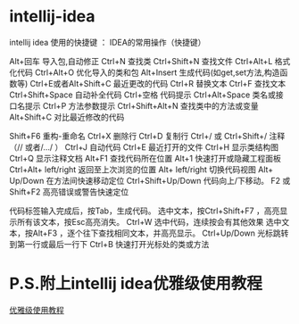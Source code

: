 # intellij-idea
intellij idea 使用的快捷键
：
IDEA的常用操作（快捷键）

Alt+回车 导入包,自动修正 
Ctrl+N 查找类 
Ctrl+Shift+N 查找文件 
Ctrl+Alt+L 格式化代码 
Ctrl+Alt+O 优化导入的类和包 
Alt+Insert 生成代码(如get,set方法,构造函数等) 
Ctrl+E或者Alt+Shift+C 最近更改的代码 
Ctrl+R 替换文本 
Ctrl+F 查找文本 
Ctrl+Shift+Space 自动补全代码 
Ctrl+空格 代码提示 
Ctrl+Alt+Space 类名或接口名提示 
Ctrl+P 方法参数提示 
Ctrl+Shift+Alt+N 查找类中的方法或变量 
Alt+Shift+C 对比最近修改的代码

Shift+F6 重构-重命名 
Ctrl+X 删除行 
Ctrl+D 复制行 
Ctrl+/ 或 Ctrl+Shift+/ 注释（// 或者/…/ ） 
Ctrl+J 自动代码 
Ctrl+E 最近打开的文件 
Ctrl+H 显示类结构图 
Ctrl+Q 显示注释文档 
Alt+F1 查找代码所在位置 
Alt+1 快速打开或隐藏工程面板 
Ctrl+Alt+ left/right 返回至上次浏览的位置 
Alt+ left/right 切换代码视图 
Alt+ Up/Down 在方法间快速移动定位 
Ctrl+Shift+Up/Down 代码向上/下移动。 
F2 或Shift+F2 高亮错误或警告快速定位

代码标签输入完成后，按Tab，生成代码。 
选中文本，按Ctrl+Shift+F7 ，高亮显示所有该文本，按Esc高亮消失。 
Ctrl+W 选中代码，连续按会有其他效果 
选中文本，按Alt+F3 ，逐个往下查找相同文本，并高亮显示。 
Ctrl+Up/Down 光标跳转到第一行或最后一行下 
Ctrl+B 快速打开光标处的类或方法


# P.S.附上intellij idea优雅级使用教程
[优雅级使用教程](http://blog.csdn.net/qq_31655965/article/details/53424531)
